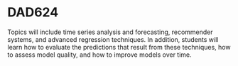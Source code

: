 # DAD624
Topics will include time series analysis and forecasting, recommender systems, and advanced regression techniques. In addition, students will learn how to evaluate the predictions that result from these techniques, how to assess model quality, and how to improve models over time.
